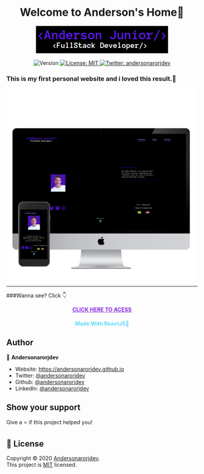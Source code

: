 <h1 align="center">Welcome to Anderson's Home👋</h1>
<p align="center">
    <img src="./src/screen/Logo.png"  alt="Anderson' s home website"/>
</p>
<p align="center">
  <img alt="Version" src="https://img.shields.io/badge/version-1.0.1-blueviolet.svg?cacheSeconds=2592000?style=flat" />
  <a href="LICENSE" target="_blank">
    <img alt="License: MIT" src="https://img.shields.io/badge/License-MIT-blueviolet.svg" />
  </a>
  <a href="https://twitter.com/andersonarorjdev" target="_blank">
    <img alt="Twitter: andersonarorjdev" src="https://img.shields.io/twitter/follow/andersonarrjdev.svg?style=social" />
  </a>
</p>


<h3>This is my first personal website and i loved this result.💜</h3>

<p align="center">
    <img src="./src/screen/Print.png"  alt="Anderson' s home website"/>
</p>

***

###Wanna see? Click 👇

<p align="center">
    <a style="color:blueviolet; font-weight:bolder; text-decoration:underline;" href="https://andersonarorjdev.github.io/"> CLICK HERE TO ACESS</a>
</p>

<h4 align="center" style="color:#61DAFB;">Made With ReactJS💙</h4>


## Author

👤 **Andersonarorjdev**

* Website: https://andersonarorjdev.github.io
* Twitter: [@andersonarorjdev](https://twitter.com/andersonarorjdev)
* Github: [@andersonarorjdev](https://github.com/andersonarorjdev)
* LinkedIn: [@andersonarorjdev](https://linkedin.com/in/andersonarorjdev)

## Show your support

Give a ⭐️ if this project helped you!

## 📝 License

Copyright © 2020 [Andersonarorjdev](https://github.com/andersonarorjdev).<br />
This project is [MIT](LICENSE) licensed.
